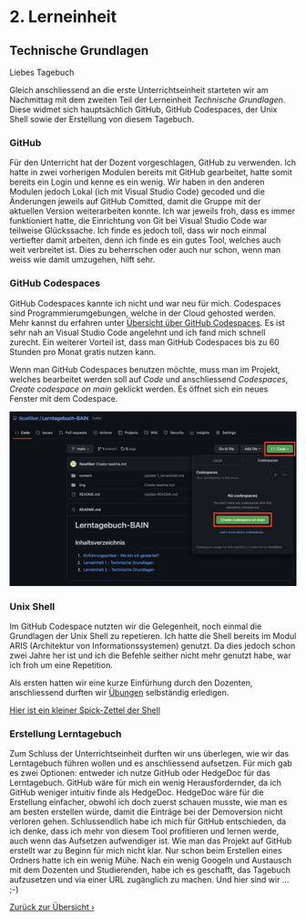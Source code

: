 # 2. Lerneinheit

## Technische Grundlagen

Liebes Tagebuch

Gleich anschliessend an die erste Unterrichtseinheit starteten wir am Nachmittag mit dem zweiten Teil der Lerneinheit _Technische Grundlagen_. Diese widmet sich hauptsächlich GitHub, GitHub Codespaces, der Unix Shell sowie der Erstellung von diesem Tagebuch.

### GitHub
Für den Unterricht hat der Dozent vorgeschlagen, GitHub zu verwenden. Ich hatte in zwei vorherigen Modulen bereits mit GitHub gearbeitet, hatte somit bereits ein Login und kenne es ein wenig. Wir haben in den anderen Modulen jedoch Lokal (ich mit Visual Studio Code) gecoded und die Änderungen jeweils auf GitHub Comitted, damit die Gruppe mit der aktuellen Version weiterarbeiten konnte. Ich war jeweils froh, dass es immer funktioniert hatte, die Einrichtung von Git bei Visual Studio Code war teilweise Glückssache. Ich finde es jedoch toll, dass wir noch einmal vertiefter damit arbeiten, denn ich finde es ein gutes Tool, welches auch weit verbreitet ist. Dies zu beherrschen oder auch nur schon, wenn man weiss wie damit umzugehen, hilft sehr. 

### GitHub Codespaces
GitHub Codespaces kannte ich nicht und war neu für mich. Codespaces sind Programmierumgebungen, welche in der Cloud gehosted werden. Mehr kannst du erfahren unter [Übersicht über GitHub Codespaces](https://docs.github.com/de/codespaces/overview). Es ist sehr nah an Visual Studio Code angelehnt und ich fand mich schnell zurecht. Ein weiterer Vorteil ist, dass man GitHub Codespaces bis zu 60 Stunden pro Monat gratis nutzen kann.

Wenn man GitHub Codespaces benutzen möchte, muss man im Projekt, welches bearbeitet werden soll auf _Code_ und anschliessend _Codespaces_, _Create codespace on main_ geklickt werden. Es öffnet sich ein neues Fenster mit dem Codespace.

![Wie öffnet man GitHub Codespace](../img/02_GitHub-Codespace.jpg)

### Unix Shell
Im GitHub Codespace nutzten wir die Gelegenheit, noch einmal die Grundlagen der Unix Shell zu repetieren. Ich hatte die Shell bereits im Modul ARIS (Architektur von Informationssystemen) genutzt. Da dies jedoch schon zwei Jahre her ist und ich die Befehle seither nicht mehr genutzt habe, war ich froh um eine Repetition. 

Als ersten hatten wir eine kurze Einfürhung durch den Dozenten, anschliessend durften wir [Übungen](https://librarycarpentry.org/lc-shell/) selbständig erledigen.

[Hier ist ein kleiner Spick-Zettel der Shell](https://librarycarpentry.org/lc-shell/reference.html)

### Erstellung Lerntagebuch
Zum Schluss der Unterrichtseinheit durften wir uns überlegen, wie wir das Lerntagebuch führen wollen und es anschliessend aufsetzen. Für mich gab es zwei Optionen: entweder ich nutze GitHub oder HedgeDoc für das Lerntagebuch. GitHub wäre für mich ein wenig Herausfordernder, da ich GitHub weniger intuitiv finde als HedgeDoc. HedgeDoc wäre für die Erstellung einfacher, obwohl ich doch zuerst schauen musste, wie man es am besten erstellen würde, damit die Einträge bei der Demoversion nicht verloren gehen. Schlussendlich habe ich mich für GitHub entschieden, da ich denke, dass ich mehr von diesem Tool profitieren und lernen werde, auch wenn das Aufsetzen aufwendiger ist. Wie man das Projekt auf GitHub erstellt war zu Beginn für mich nicht klar. Nur schon beim Erstellen eines Ordners hatte ich ein wenig Mühe. Nach ein wenig Googeln und Austausch mit dem Dozenten und Studierenden, habe ich es geschafft, das Tagebuch aufzusetzen und via einer URL zugänglich zu machen. Und hier sind wir ... ;-)

[Zurück zur Übersicht ›](../RADME.md)
